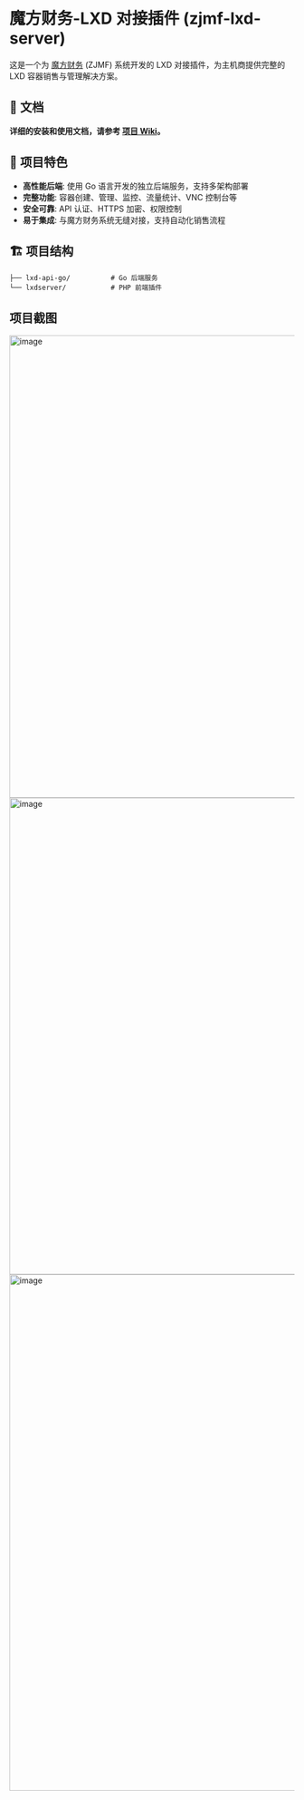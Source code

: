 # 魔方财务-LXD 对接插件 (zjmf-lxd-server)

这是一个为 [魔方财务](https://www.zjmf.com/) (ZJMF) 系统开发的 LXD 对接插件，为主机商提供完整的 LXD 容器销售与管理解决方案。

## 📖 文档

**详细的安装和使用文档，请参考 [项目 Wiki](https://github.com/xkatld/zjmf-lxd-server/wiki)。**

## 🚀 项目特色

- **高性能后端**: 使用 Go 语言开发的独立后端服务，支持多架构部署
- **完整功能**: 容器创建、管理、监控、流量统计、VNC 控制台等
- **安全可靠**: API 认证、HTTPS 加密、权限控制
- **易于集成**: 与魔方财务系统无缝对接，支持自动化销售流程


## 🏗️ 项目结构

```
├── lxd-api-go/          # Go 后端服务
└── lxdserver/           # PHP 前端插件
```

## 项目截图

<img width="1621" height="816" alt="image" src="https://github.com/user-attachments/assets/a3b2fdc1-7ff4-49c6-9251-5cbfbd92c43b" />

<img width="1614" height="841" alt="image" src="https://github.com/user-attachments/assets/7243fc7b-ccc0-4f49-9914-1a3015680ed5" />

<img width="1920" height="911" alt="image" src="https://github.com/user-attachments/assets/cc446da6-2676-4fc7-8b29-a55af43daa8a" />
